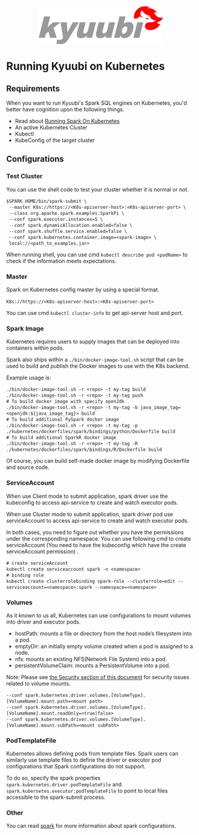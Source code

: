 <div align=center>

![](../imgs/kyuubi_logo.png)

</div>

# Running Kyuubi on Kubernetes

## Requirements

When you want to run Kyuubi's Spark SQL engines on Kubernetes, you'd better have cognition upon the following things.

* Read about [Running Spark On Kubernetes](http://spark.apache.org/docs/latest/running-on-kubernetes.html)
* An active Kubernetes Cluster
* Kubectl
* KubeConfig of the target cluster

## Configurations

### Test Cluster

You can use the shell code to test your cluster whether it is normal or not.

```shell
$SPARK_HOME/bin/spark-submit \
 --master K8s://https://<K8s-apiserver-host>:<K8s-apiserver-port> \
 --class org.apache.spark.examples.SparkPi \
 --conf spark.executor.instances=5 \
 --conf spark.dynamicAllocation.enabled=false \
 --conf spark.shuffle.service.enabled=false \
 --conf spark.kubernetes.container.image=<spark-image> \
 local://<path_to_examples.jar>
```

When running shell, you can use cmd `kubectl describe pod <podName>` to check if the information meets expectations.

### Master

Spark on Kubernetes config master by using a special format.

`K8s://https://<K8s-apiserver-host>:<K8s-apiserver-port>`

You can use cmd `kubectl cluster-info` to get api-server host and port.

### Spark Image

Kubernetes requires users to supply images that can be deployed into containers within pods.

Spark also ships within a `./bin/docker-image-tool.sh` script that can be used to build and publish the Docker images to use
with the K8s backend.

Example usage is:

```shell
./bin/docker-image-tool.sh -r <repo> -t my-tag build
./bin/docker-image-tool.sh -r <repo> -t my-tag push
# To build docker image with specify openJdk 
./bin/docker-image-tool.sh -r <repo> -t my-tag -b java_image_tag=<openjdk:${java_image_tag}> build
# To build additional PySpark docker image
./bin/docker-image-tool.sh -r <repo> -t my-tag -p ./kubernetes/dockerfiles/spark/bindings/python/Dockerfile build
# To build additional SparkR docker image
./bin/docker-image-tool.sh -r <repo> -t my-tag -R ./kubernetes/dockerfiles/spark/bindings/R/Dockerfile build
```

Of course, you can build self-made docker image by modifying Dockerfile and source code.

### ServiceAccount

When use Client mode to submit application, spark driver use the kubeconfig to access api-service to create and watch
executor pods.

When use Cluster mode to submit application, spark driver pod use serviceAccount to access api-service to create and
watch executor pods.

In both cases, you need to figure out whether you have the permissions under the corresponding namespace. You can use
following cmd to create serviceAccount (You need to have the kubeconfig which have the create serviceAccount permission)
.

```shell
# create serviceAccount
kubectl create serviceaccount spark -n <namespace>
# binding role
kubectl create clusterrolebinding spark-role --clusterrole=edit --serviceaccount=<namespace>:spark --namespace=<namespace>
```

### Volumes

As it known to us all, Kubernetes can use configurations to mount volumes into driver and executor pods.

* hostPath: mounts a file or directory from the host node’s filesystem into a pod.
* emptyDir: an initially empty volume created when a pod is assigned to a node.
* nfs: mounts an existing NFS(Network File System) into a pod.
* persistentVolumeClaim: mounts a PersistentVolume into a pod.

Note: Please
see [the Security section of this document](http://spark.apache.org/docs/latest/running-on-kubernetes.html#security) for
security issues related to volume mounts.

```shell
--conf spark.kubernetes.driver.volumes.[VolumeType].[VolumeName].mount.path=<mount path>
--conf spark.kubernetes.driver.volumes.[VolumeType].[VolumeName].mount.readOnly=<true|false>
--conf spark.kubernetes.driver.volumes.[VolumeType].[VolumeName].mount.subPath=<mount subPath>
```

### PodTemplateFile

Kubernetes allows defining pods from template files. Spark users can similarly use template files to define the driver
or executor pod configurations that Spark configurations do not support.

To do so, specify the spark properties `spark.kubernetes.driver.podTemplateFile` and
`spark.kubernetes.executor.podTemplateFile` to point to local files accessible to the spark-submit process.

### Other

You can read [spark](http://spark.apache.org/docs/latest/running-on-kubernetes.html) for more information about spark configurations.